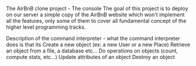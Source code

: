The AirBnB clone project - The console
The goal of this project is to deploy on our server a simple copy of the AirBnB website which won't implement all the features, only some of them to cover all fundamental concept of the higher level programming tracks.

Description of the command interpreter - what the command interpreter does is that its 
Create a new object (ex: a new User or a new Place)
Retrieve an object from a file, a database etc…
Do operations on objects (count, compute stats, etc…)
Update attributes of an object
Destroy an object



